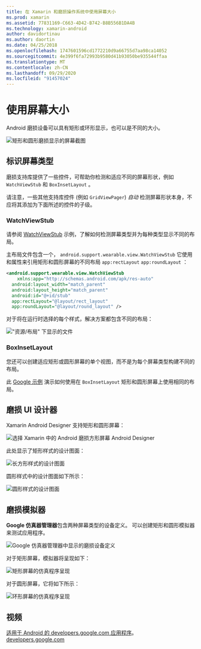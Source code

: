 ```yaml
---
title: 在 Xamarin 和磨损操作系统中使用屏幕大小
ms.prod: xamarin
ms.assetid: 77831169-C663-4D42-B742-B8B556B1DA4B
ms.technology: xamarin-android
author: davidortinau
ms.author: daortin
ms.date: 04/25/2018
ms.openlocfilehash: 1747601596cd1772210d9a66755d7aa98ca14052
ms.sourcegitcommit: 4e399f6fa72993b9580d41b93050be935544ffaa
ms.translationtype: MT
ms.contentlocale: zh-CN
ms.lasthandoff: 09/29/2020
ms.locfileid: "91457024"
---
```

# <a name="working-with-screen-sizes"></a>使用屏幕大小

Android 磨损设备可以具有矩形或环形显示，也可以是不同的大小。

![矩形和圆形磨损显示的屏幕截图](screen-sizes-images/moyeu-wear.png)

## <a name="identifying-screen-type"></a>标识屏幕类型

磨损支持库提供了一些控件，可帮助你检测和适应不同的屏幕形状，例如 `WatchViewStub` 和 `BoxInsetLayout` 。

请注意，一些其他支持库控件 (例如 `GridViewPager`) *自动* 检测屏幕形状本身，不应将其添加为下面所述的控件的子级。

### <a name="watchviewstub"></a>WatchViewStub

请参阅 [WatchViewStub](/samples/xamarin/monodroid-samples/wear-watchviewstub) 示例，了解如何检测屏幕类型并为每种类型显示不同的布局。

主布局文件包含一个， `android.support.wearable.view.WatchViewStub` 它使用和属性来引用矩形和圆形屏幕的不同布局 `app:rectLayout` `app:roundLayout` ：

```xml
<android.support.wearable.view.WatchViewStub
    xmlns:app="http://schemas.android.com/apk/res-auto"
  android:layout_width="match_parent"
  android:layout_height="match_parent"
  android:id="@+id/stub"
  app:rectLayout="@layout/rect_layout"
  app:roundLayout="@layout/round_layout" />
```

对于将在运行时选择的每个样式，解决方案都包含不同的布局：

!["资源/布局" 下显示的文件](screen-sizes-images/solution.png)

### <a name="boxinsetlayout"></a>BoxInsetLayout

您还可以创建适应矩形或圆形屏幕的单个视图，而不是为每个屏幕类型构建不同的布局。

此 [Google 示例](https://developer.android.com/training/wearables/ui/layouts.html#same-layout) 演示如何使用在 `BoxInsetLayout` 矩形和圆形屏幕上使用相同的布局。

## <a name="wear-ui-designer"></a>磨损 UI 设计器

Xamarin Android Designer 支持矩形和圆形屏幕：

![选择 Xamarin 中的 Android 磨损方形屏幕 Android Designer](screen-sizes-images/design-screen-type.png)

此处显示了矩形样式的设计图面：

![长方形样式的设计图面](screen-sizes-images/design-rect.png) 

圆形样式中的设计图面如下所示：

![圆形样式的设计图面](screen-sizes-images/design-round.png)

## <a name="wear-simulator"></a>磨损模拟器

**Google 仿真器管理器**包含两种屏幕类型的设备定义。 可以创建矩形和圆形模拟器来测试应用程序。

![Google 仿真器管理器中显示的磨损设备定义](screen-sizes-images/emulator-devices.png)

对于矩形屏幕，模拟器将呈现如下：

![矩形屏幕的仿真程序呈现](screen-sizes-images/recipe-2.png) 

对于圆形屏幕，它将如下所示：

![环形屏幕的仿真程序呈现](screen-sizes-images/recipe-2-round.png)

## <a name="video"></a>视频

[适用于 Android 的 developers.google.com 应用程序](https://www.youtube.com/watch?v=naf_WbtFAlY)。 [developers.google.com](https://www.youtube.com/channel/UC_x5XG1OV2P6uZZ5FSM9Ttw)